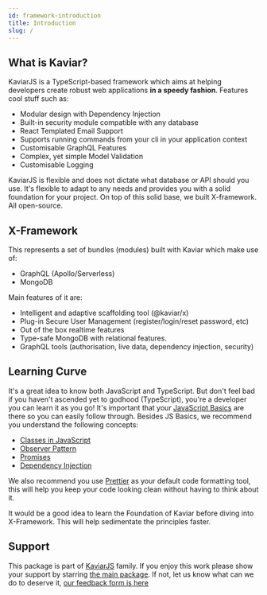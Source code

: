 ```yaml
---
id: framework-introduction
title: Introduction
slug: /
---
```


## What is Kaviar?

KaviarJS is a TypeScript-based framework which aims at helping developers create robust web applications <strong>in a speedy fashion</strong>. Features cool stuff such as:

- Modular design with Dependency Injection
- Built-in security module compatible with any database
- React Templated Email Support
- Supports running commands from your cli in your application context
- Customisable GraphQL Features
- Complex, yet simple Model Validation
- Customisable Logging

KaviarJS is flexible and does not dictate what database or API should you use. It's flexible to adapt to any needs and provides you with a solid foundation for your project. On top of this solid base, we built X-framework. All open-source.

## X-Framework

This represents a set of bundles (modules) built with Kaviar which make use of:

- GraphQL (Apollo/Serverless)
- MongoDB

Main features of it are:

- Intelligent and adaptive scaffolding tool (@kaviar/x)
- Plug-in Secure User Management (register/login/reset password, etc)
- Out of the box realtime features
- Type-safe MongoDB with relational features.
- GraphQL tools (authorisation, live data, dependency injection, security)

## Learning Curve

It's a great idea to know both JavaScript and TypeScript. But don't feel bad if you haven't ascended yet to godhood (TypeScript), you're a developer you can learn it as you go! It's important that your [JavaScript Basics](https://developer.mozilla.org/en-US/docs/Learn/Getting_started_with_the_web/JavaScript_basics) are there so you can easily follow through. Besides JS Basics, we recommend you understand the following concepts:

- [Classes in JavaScript](https://developer.mozilla.org/en-US/docs/Web/JavaScript/Reference/Classes)
- [Observer Pattern](https://webdevstudios.com/2019/02/19/observable-pattern-in-javascript)
- [Promises](https://www.freecodecamp.org/news/javascript-es6-promises-for-beginners-resolve-reject-and-chaining-explained/)
- [Dependency Injection](https://www.infoworld.com/article/2974298/exploring-the-dependency-injection-principle.html)

We also recommend you use [Prettier](https://prettier.io/) as your default code formatting tool, this will help you keep your code looking clean without having to think about it.

It would be a good idea to learn the Foundation of Kaviar before diving into X-Framework. This will help sedimentate the principles faster.

## Support

This package is part of [KaviarJS](https://www.kaviarjs.com) family. If you enjoy this work please show your support by starring [the main package](https://github.com/kaviarjs/kaviar). If not, let us know what can we do to deserve it, [our feedback form is here](https://forms.gle/DTMg5Urgqey9QqLFA)
